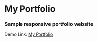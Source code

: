 # My Portfolio

### Sample responsive portfolio website

Demo Link: [My Portfolio](https://umanivas.github.io/my-portfolio)
